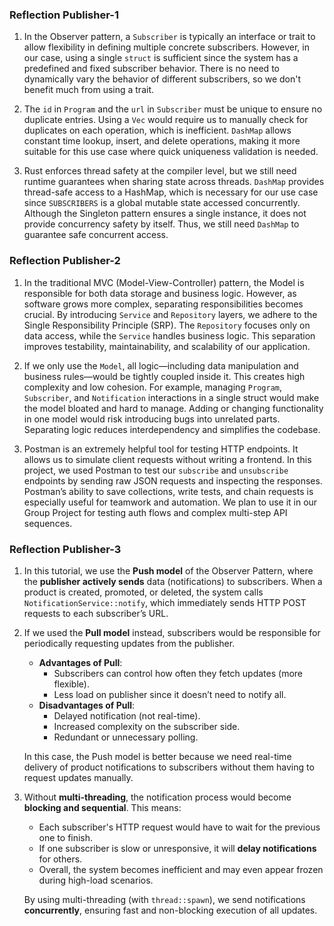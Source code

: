 ### Reflection Publisher-1

1. In the Observer pattern, a `Subscriber` is typically an interface or trait to allow flexibility in defining multiple concrete subscribers. However, in our case, using a single `struct` is sufficient since the system has a predefined and fixed subscriber behavior. There is no need to dynamically vary the behavior of different subscribers, so we don't benefit much from using a trait.

2. The `id` in `Program` and the `url` in `Subscriber` must be unique to ensure no duplicate entries. Using a `Vec` would require us to manually check for duplicates on each operation, which is inefficient. `DashMap` allows constant time lookup, insert, and delete operations, making it more suitable for this use case where quick uniqueness validation is needed.

3. Rust enforces thread safety at the compiler level, but we still need runtime guarantees when sharing state across threads. `DashMap` provides thread-safe access to a HashMap, which is necessary for our use case since `SUBSCRIBERS` is a global mutable state accessed concurrently. Although the Singleton pattern ensures a single instance, it does not provide concurrency safety by itself. Thus, we still need `DashMap` to guarantee safe concurrent access.

### Reflection Publisher-2

1. In the traditional MVC (Model-View-Controller) pattern, the Model is responsible for both data storage and business logic. However, as software grows more complex, separating responsibilities becomes crucial. By introducing `Service` and `Repository` layers, we adhere to the Single Responsibility Principle (SRP). The `Repository` focuses only on data access, while the `Service` handles business logic. This separation improves testability, maintainability, and scalability of our application.

2. If we only use the `Model`, all logic—including data manipulation and business rules—would be tightly coupled inside it. This creates high complexity and low cohesion. For example, managing `Program`, `Subscriber`, and `Notification` interactions in a single struct would make the model bloated and hard to manage. Adding or changing functionality in one model would risk introducing bugs into unrelated parts. Separating logic reduces interdependency and simplifies the codebase.

3. Postman is an extremely helpful tool for testing HTTP endpoints. It allows us to simulate client requests without writing a frontend. In this project, we used Postman to test our `subscribe` and `unsubscribe` endpoints by sending raw JSON requests and inspecting the responses. Postman’s ability to save collections, write tests, and chain requests is especially useful for teamwork and automation. We plan to use it in our Group Project for testing auth flows and complex multi-step API sequences.

### Reflection Publisher-3

1. In this tutorial, we use the **Push model** of the Observer Pattern, where the **publisher actively sends** data (notifications) to subscribers. When a product is created, promoted, or deleted, the system calls `NotificationService::notify`, which immediately sends HTTP POST requests to each subscriber’s URL.

2. If we used the **Pull model** instead, subscribers would be responsible for periodically requesting updates from the publisher.  
   - **Advantages of Pull**:
     - Subscribers can control how often they fetch updates (more flexible).
     - Less load on publisher since it doesn’t need to notify all.
   - **Disadvantages of Pull**:
     - Delayed notification (not real-time).
     - Increased complexity on the subscriber side.
     - Redundant or unnecessary polling.

   In this case, the Push model is better because we need real-time delivery of product notifications to subscribers without them having to request updates manually.

3. Without **multi-threading**, the notification process would become **blocking and sequential**. This means:
   - Each subscriber's HTTP request would have to wait for the previous one to finish.
   - If one subscriber is slow or unresponsive, it will **delay notifications** for others.
   - Overall, the system becomes inefficient and may even appear frozen during high-load scenarios.

   By using multi-threading (with `thread::spawn`), we send notifications **concurrently**, ensuring fast and non-blocking execution of all updates.
